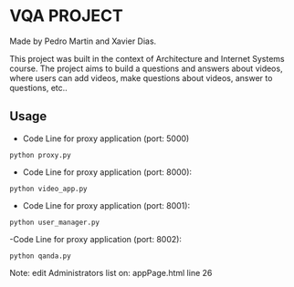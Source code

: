 # VQA PROJECT 
Made by Pedro Martin and Xavier Dias.

This project was built in the context of Architecture and Internet Systems course. The project aims to build a questions and answers about videos, where users can add videos, make questions about videos, answer to questions, etc..

## Usage
- Code Line for proxy application (port: 5000)
```
python proxy.py
```
- Code Line for proxy application (port: 8000):
```
python video_app.py
```
- Code Line for proxy application (port: 8001):
```
python user_manager.py
```
-Code Line for proxy application (port: 8002):
```
python qanda.py
```

Note: edit Administrators list on: appPage.html line 26
